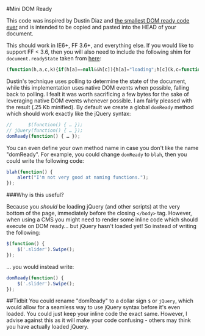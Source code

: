 #Mini DOM Ready

This code was inspired by Dustin Diaz and [the smallest DOM ready code ever](http://www.dustindiaz.com/smallest-domready-ever) and is intended to be copied and pasted into the HEAD of your document.

This should work in IE6+, FF 3.6+, and everything else. If you would like to support FF < 3.6, then you will also need to include the following shim for `document.readyState` taken from [here](http://webreflection.blogspot.com/2009/11/195-chars-to-help-lazy-loading.html):

```js
(function(h,a,c,k){if(h[a]==null&&h[c]){h[a]="loading";h[c](k,c=function(){h[a]="complete";h.removeEventListener(k,c,!1)},!1)}})(document,"readyState","addEventListener","DOMContentLoaded");
```

Dustin's technique uses polling to determine the state of the document, while this implementation uses native DOM events when possible, falling back to polling. I fealt it was worth sacrificing a few bytes for the sake of leveraging native DOM events whenever possible. I am fairly pleased with the result (.25 Kb minified). By default we create a global `domReady` method which should work exactly like the jQuery syntax:

```js
//      $(function() { … });
// jQuery(function() { … });
domReady(function() { … });
```

You can even define your own method name in case you don't like the name "domReady". For example, you could change `domReady` to `blah`, then you could write the following code:

```js
blah(function() { 
	alert("I'm not very good at naming functions.");
});
```

###Why is this useful?

Because you *should* be loading jQuery (and other scripts) at the very bottom of the page, immediately before the closing `</body>` tag.  However, when using a CMS you might need to render some inline code which should execute on DOM ready… but jQuery hasn't loaded yet!  So instead of writing the following:

```js
$(function() {
	$('.slider').Swipe();
});
```

… you would instead write:

```js
domReady(function() {
	$('.slider').Swipe();
});
```

##Tidbit
You could rename "domReady" to a dollar sign `$` or `jQuery`, which would allow for a seamless way to use jQuery syntax before it's even loaded.  You could just keep your inline code the exact same.  However, I advise against this as it will make your code confusing - others may think you have actually loaded jQuery.
